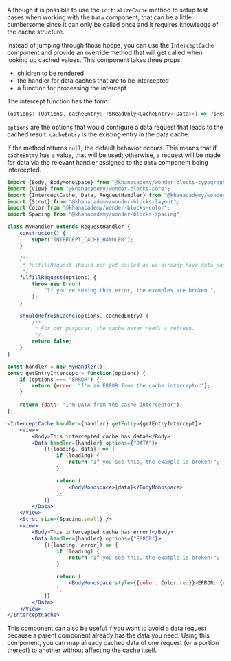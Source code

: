 Although it is possible to use the `initializeCache` method to setup test cases
when working with the `Data` component, that can be a little cumbersome since
it can only be called once and it requires knowledge of the cache structure.

Instead of jumping through those hoops, you can use the `InterceptCache`
component and provide an override method that will get called when looking up
cached values. This component takes three props:

- children to be rendered
- the handler for data caches that are to be intercepted
- a function for processing the intercept

The intercept function has the form:

```js static
(options: TOptions, cacheEntry: ?$ReadOnly<CacheEntry<TData>>) => ?$ReadOnly<CacheEntry<TData>>
```

`options` are the options that would configure a data request that leads to the
cached result.
`cacheEntry` is the existing entry in the data cache.

If the method returns `null`, the default behavior occurs. This means that if
`cacheEntry` has a value, that will be used; otherwise, a request will be
made for data via the relevant handler assigned to the `Data` component being
intercepted.

```jsx
import {Body, BodyMonospace} from "@khanacademy/wonder-blocks-typography";
import {View} from "@khanacademy/wonder-blocks-core";
import {InterceptCache, Data, RequestHandler} from "@khanacademy/wonder-blocks-data";
import {Strut} from "@khanacademy/wonder-blocks-layout";
import Color from "@khanacademy/wonder-blocks-color";
import Spacing from "@khanacademy/wonder-blocks-spacing";

class MyHandler extends RequestHandler {
    constructor() {
        super("INTERCEPT_CACHE_HANDLER");
    }

    /**
     * fulfillRequest should not get called as we already have data cached.
     */
    fulfillRequest(options) {
        throw new Error(
            "If you're seeing this error, the examples are broken.",
        );
    }

    shouldRefreshCache(options, cachedEntry) {
        /**
         * For our purposes, the cache never needs a refresh.
         */
        return false;
    }
}

const handler = new MyHandler();
const getEntryIntercept = function(options) {
    if (options === "ERROR") {
        return {error: "I'm an ERROR from the cache interceptor"};
    }

    return {data: "I'm DATA from the cache interceptor"};
};

<InterceptCache handler={handler} getEntry={getEntryIntercept}>
    <View>
        <Body>This intercepted cache has data!</Body>
        <Data handler={handler} options={"DATA"}>
            {({loading, data}) => {
                if (loading) {
                    return "If you see this, the example is broken!";
                }

                return (
                    <BodyMonospace>{data}</BodyMonospace>
                );
            }}
        </Data>
    </View>
    <Strut size={Spacing.small} />
    <View>
        <Body>This intercepted cache has error!</Body>
        <Data handler={handler} options={"ERROR"}>
            {({loading, error}) => {
                if (loading) {
                    return "If you see this, the example is broken!";
                }

                return (
                    <BodyMonospace style={{color: Color.red}}>ERROR: {error}</BodyMonospace>
                );
            }}
        </Data>
    </View>
</InterceptCache>
```

This component can also be useful if you want to avoid a data request because
a parent component already has the data you need. Using this component, you
can map already cached data of one request (or a portion thereof) to another
without affecting the cache itself.
